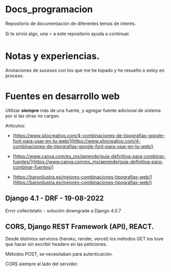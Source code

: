 # Docs_programacion

Repositorio de documentación de diferentes temas de interés.

Si te sirvió algo, una :star: a este repositorio ayuda a continuar.


# Notas y experiencias.

Anotaciones de sucesos con los que me he topado y he resuelto o estoy en proceso.

# Fuentes en desarrollo web

Utilizar **siempre** más de una fuente, y agregar fuente adicional de sistema por si las otras no cargan.

Artículos:

- [https://www.silocreativo.com/4-combinaciones-de-tipografias-google-font-para-usar-en-tu-web/](https://www.silocreativo.com/4-combinaciones-de-tipografias-google-font-para-usar-en-tu-web/)

- [https://www.canva.com/es_mx/aprende/guia-definitiva-para-combinar-fuentes/](https://www.canva.com/es_mx/aprende/guia-definitiva-para-combinar-fuentes/)

- [https://baronilustra.es/mejores-combinaciones-tipografias-web/](https://baronilustra.es/mejores-combinaciones-tipografias-web/)


## Django 4.1 - DRF - 19-08-2022

Error collectstatic - solución downgrade a Django 4.0.7

## CORS, Django REST Framework (API), REACT.

Desde distintos servicios (heroku, render, vercel) los métodos GET los tuve que hacer sin escribir headers en las peticiones.

Métodos POST, se necesitaban para autenticación.

CORS siempre al lado del servidor.

## 
